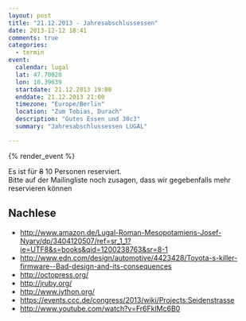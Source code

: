 ```yaml
---
layout: post
title: "21.12.2013 - Jahresabschlussessen"
date: 2013-12-12 18:41
comments: true
categories: 
  - termin
event:
  calendar: lugal
  lat: 47.70020
  lon: 10.39639
  startdate: 21.12.2013 19:00
  enddate: 21.12.2013 21:00
  timezone: "Europe/Berlin"
  location: "Zum Tobias, Durach"
  description: "Gutes Essen und 30c3"
  summary: "Jahresabschlussessen LUGAL"

---
```


{% render_event %}

Es ist für <s>8</s> 10 Personen reserviert.  
Bitte auf der Mailingliste noch
zusagen, dass wir gegebenfalls mehr reservieren können

Nachlese
--------
* http://www.amazon.de/Lugal-Roman-Mesopotamiens-Josef-Nyary/dp/3404120507/ref=sr_1_1?ie=UTF8&s=books&qid=1200238763&sr=8-1
* http://www.edn.com/design/automotive/4423428/Toyota-s-killer-firmware--Bad-design-and-its-consequences
* http://octopress.org/
* http://jruby.org/
* http://www.jython.org/
* https://events.ccc.de/congress/2013/wiki/Projects:Seidenstrasse
* http://www.youtube.com/watch?v=Fr6FklMc6B0
